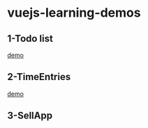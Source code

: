 # vuejs-learning-demos

## 1-Todo list    
[demo](https://littlewin-wang.github.io/vuejs-learning-demos/1-Todo/)

## 2-TimeEntries
[demo](https://littlewin-wang.github.io/vuejs-learning-demos/2_TimeEntries/dist)

## 3-SellApp
